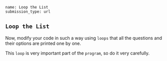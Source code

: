 ```ngMeta
name: Loop the List
submission_type: url
```

## `Loop the List`

Now, modify your code in such a way using `loops` that all the questions and their options are printed one by one.

This `loop` is very important part of the `program`, so do it very carefully.

